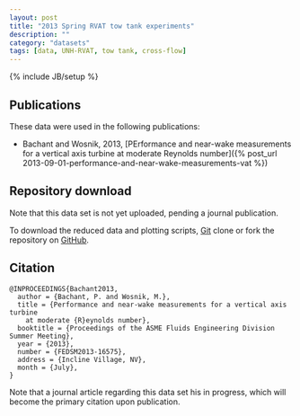 ```yaml
---
layout: post
title: "2013 Spring RVAT tow tank experiments"
description: ""
category: "datasets"
tags: [data, UNH-RVAT, tow tank, cross-flow]
---
```

{% include JB/setup %}

## Publications

These data were used in the following publications:
  
  * Bachant and Wosnik, 2013, [PErformance and near-wake measurements for a vertical axis turbine at moderate Reynolds number]({% post_url 2013-09-01-performance-and-near-wake-measurements-vat %})

## Repository download
Note that this data set is not yet uploaded, pending a journal publication.

To download the reduced data and plotting scripts, 
<a href="http://git-scm.com" target="_blank">Git</a> clone or fork the repository on 
<a href="https://github.com/UNH-CORE/2013-Spring-RVAT-tow-tank" target="_blank">GitHub</a>.

## Citation

~~~
@INPROCEEDINGS{Bachant2013,
  author = {Bachant, P. and Wosnik, M.},
  title = {Performance and near-wake measurements for a vertical axis turbine
	at moderate {R}eynolds number},
  booktitle = {Proceedings of the ASME Fluids Engineering Division Summer Meeting},
  year = {2013},
  number = {FEDSM2013-16575},
  address = {Incline Village, NV},
  month = {July},
}
~~~

Note that a journal article regarding this data set his in progress, 
which will become the primary citation upon publication.
